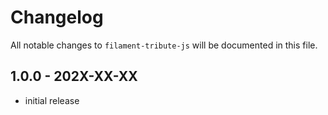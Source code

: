 # Changelog

All notable changes to `filament-tribute-js` will be documented in this file.

## 1.0.0 - 202X-XX-XX

- initial release
